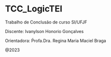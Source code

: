 # TCC_LogicTEI
Trabalho de Conclusão de curso SI/UFJF

Discente: Ivanylson Honorio Gonçalves

Orientadora: Ṕrofa.Dra. Regina Maria Maciel Braga

@2023
